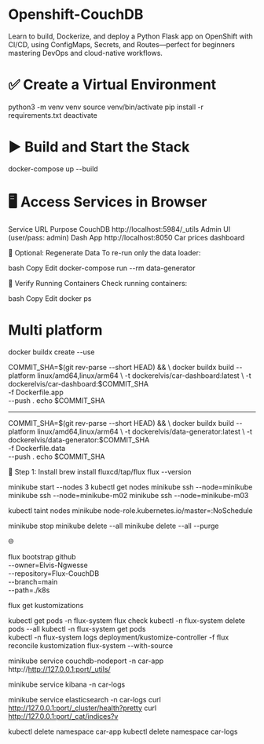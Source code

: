 # Openshift-CouchDB
Learn to build, Dockerize, and deploy a Python Flask app on OpenShift with CI/CD, using ConfigMaps, 
Secrets, and Routes—perfect for beginners mastering DevOps and cloud-native workflows.

# ✅ Create a Virtual Environment
python3 -m venv venv
source venv/bin/activate
pip install -r requirements.txt
deactivate


# ▶️ Build and Start the Stack
docker-compose up --build

# 🖥️ Access Services in Browser
Service	URL	Purpose
CouchDB	http://localhost:5984/_utils	Admin UI (user/pass: admin)
Dash App	http://localhost:8050	Car prices dashboard

🔁 Optional: Regenerate Data
To re-run only the data loader:

bash
Copy
Edit
docker-compose run --rm data-generator

🐳 Verify Running Containers
Check running containers:

bash
Copy
Edit
docker ps


# Multi platform
docker buildx create --use

COMMIT_SHA=$(git rev-parse --short HEAD) && \
docker buildx build --platform linux/amd64,linux/arm64 \
  -t dockerelvis/car-dashboard:latest \
  -t dockerelvis/car-dashboard:$COMMIT_SHA \
  -f Dockerfile.app \
  --push .
echo $COMMIT_SHA

-----
COMMIT_SHA=$(git rev-parse --short HEAD) && \
docker buildx build --platform linux/amd64,linux/arm64 \
  -t dockerelvis/data-generator:latest \
  -t dockerelvis/data-generator:$COMMIT_SHA \
  -f Dockerfile.data \
  --push .
echo $COMMIT_SHA


🧩 Step 1: Install 
brew install fluxcd/tap/flux
flux --version


minikube start --nodes 3
kubectl get nodes
minikube ssh --node=minikube
minikube ssh --node=minikube-m02
minikube ssh --node=minikube-m03

kubectl taint nodes minikube node-role.kubernetes.io/master=:NoSchedule

minikube stop minikube delete --all
minikube delete --all --purge

🌐 

flux bootstrap github \
  --owner=Elvis-Ngwesse \
  --repository=Flux-CouchDB \
  --branch=main \
  --path=./k8s


flux get kustomizations

kubectl get pods -n flux-system
flux check
kubectl -n flux-system delete pods --all
kubectl -n flux-system get pods                       
kubectl -n flux-system logs deployment/kustomize-controller -f
flux reconcile kustomization flux-system --with-source



minikube service couchdb-nodeport -n car-app
http://http://127.0.0.1:port/_utils/

minikube service kibana -n car-logs



minikube service elasticsearch -n car-logs 
curl http://127.0.0.1:port/_cluster/health?pretty
curl http://127.0.0.1:port/_cat/indices?v


kubectl delete namespace car-app
kubectl delete namespace car-logs